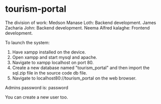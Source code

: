 # tourism-portal
The division of work:
Medson Manase Loth: Backend development.
James Zacharia John: Backend development. 
Neema Alfred kalaghe:  Frontend development.  


To launch the system:
1. Have xampp installed on the device. 
2. Open xampp and start mysql and apache.
3. Navigate to xampp localhost on port 80.
4. Create a new database named "tourism_portal" and then import the sql.zip file in the source code db file.
5. Navigate to localhost80://tourism_portal on the web browser. 


Admins password is: password

You can create a new user too. 